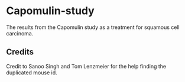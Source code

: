 # Capomulin-study
The results from the Capomulin study as a treatment for squamous cell carcinoma.

## Credits
Credit to Sanoo Singh and Tom Lenzmeier for the help finding the duplicated mouse id.
